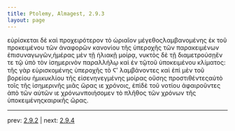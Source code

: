 ```yaml
---
title: Ptolemy, Almagest, 2.9.3
layout: page
---
```


εὑρίσκεται δὲ καὶ προχειρότερον τὸ ὡριαῖον μέγεθοςλαμβανομένης ἐκ τοῦ προκειμένου τῶν ἀναφορῶν κανονίου τῆς ὑπεροχῆς τῶν παρακειμένων ἐπισυναγωγῶν,ἡμέρας μὲν τῇ ἡλιακῇ μοίρᾳ, νυκτὸς δὲ τῇ διαμετρούσῃἔν τε τῷ ὑπὸ τὸν ἰσημερινὸν παραλλήλῳ καὶ ἐν τῷτοῦ ὑποκειμένου κλίματος: τῆς γὰρ εὑρισκομένης ὑπεροχῆς τὸ Ϛʹ λαμβάνοντες καὶ ἐπὶ μὲν τοῦ βορείου ἡμικυκλίου τῆς εἰσενηνεγμένης μοίρας οὔσης προστιθέντεςαὐτὸ τοῖς τῆς ἰσημερινῆς μιᾶς ὥρας ιε χρόνοις, ἐπὶδὲ τοῦ νοτίου ἀφαιροῦντες ἀπὸ τῶν αὐτῶν ιε χρόνωνποιήσομεν τὸ πλῆθος τῶν χρόνων τῆς ὑποκειμένηςκαιρικῆς ὥρας.

---

prev: [2.9.2](../2.9.2/) | next: [2.9.4](../2.9.4/)


